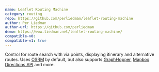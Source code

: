 ```yaml
---
name: Leaflet Routing Machine
category: routing
repo: https://github.com/perliedman/leaflet-routing-machine
author: Per Liedman
author-url: https://github.com/perliedman
demo: https://www.liedman.net/leaflet-routing-machine/
compatible-v0:
compatible-v1: true
---
```


Control for route search with via points, displaying itinerary and alternative routes. Uses			<a href="http://project-osrm.org/">OSRM</a> by default, but also supports			<a href="https://www.graphhopper.com/">GraphHopper</a>,			<a href="https://docs.mapbox.com/api/">Mapbox Directions API</a> and more.
